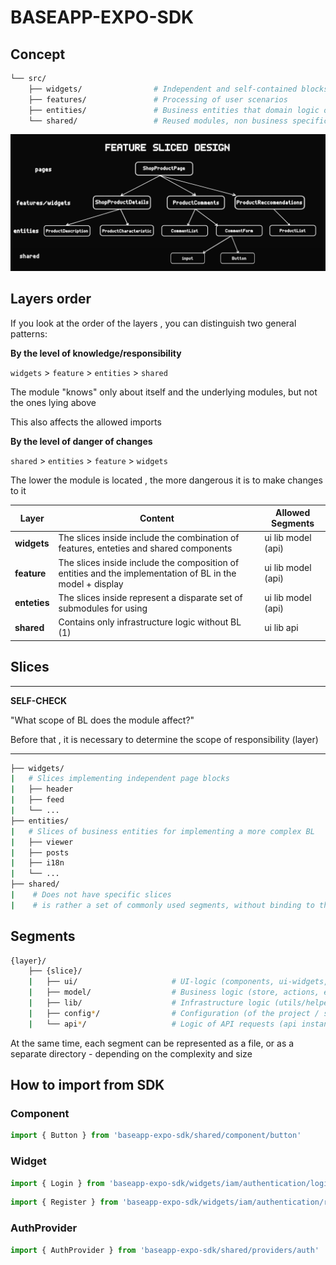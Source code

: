 # BASEAPP-EXPO-SDK

## Concept

```bash
└── src/
    ├── widgets/                # Independent and self-contained blocks for pages (combination of entities and features)
    ├── features/               # Processing of user scenarios
    ├── entities/               # Business entities that domain logic operates with
    └── shared/                 # Reused modules, non business specific
```

![image info](./assets/fsd.png)


## Layers order

If you look at the order of the layers , you can distinguish two general patterns:

**By the level of knowledge/responsibility**

`widgets` > `feature` > `entities` > `shared`

The module "knows" only about itself and the underlying modules, but not the ones lying above

This also affects the allowed imports

**By the level of danger of changes**

`shared` > `entities` > `feature` > `widgets`

The lower the module is located , the more dangerous it is to make changes to it

| Layer        | Content                                                                                                   | Allowed Segments   |
|--------------|-----------------------------------------------------------------------------------------------------------|--------------------|
| **widgets**  | The slices inside include the combination of features, enteties and shared components                     | ui lib model (api) |
| **feature**  | The slices inside include the composition of entities and the implementation of BL in the model + display | ui lib model (api) |
| **enteties** | The slices inside represent a disparate set of submodules for using                                       | ui lib model (api) |
| **shared**   | Contains only infrastructure logic without BL (1)                                                         | ui lib api         |

## Slices

---
**SELF-CHECK**

"What scope of BL does the module affect?"

Before that , it is necessary to determine the scope of responsibility (layer)

---

```bash
├── widgets/
|   # Slices implementing independent page blocks
|   ├── header
|   ├── feed
|   └── ...
├── entities/
|   # Slices of business entities for implementing a more complex BL
|   ├── viewer
|   ├── posts
|   ├── i18n
|   └── ...
├── shared/
|    # Does not have specific slices
|    # is rather a set of commonly used segments, without binding to the BL
```

## Segments

```bash
{layer}/
    ├── {slice}/
    |   ├── ui/                     # UI-logic (components, ui-widgets,...)
    |   ├── model/                  # Business logic (store, actions, effects, reducers,...)
    |   ├── lib/                    # Infrastructure logic (utils/helpers)
    |   ├── config*/                # Configuration (of the project / slice)
    |   └── api*/                   # Logic of API requests (api instances, requests,...)
```

At the same time, each segment can be represented as a file, or as a separate directory - depending on the complexity and size

## How to import from SDK

### Component

```js
import { Button } from 'baseapp-expo-sdk/shared/component/button'
```

### Widget

```js
import { Login } from 'baseapp-expo-sdk/widgets/iam/authentication/login'
```

```js
import { Register } from 'baseapp-expo-sdk/widgets/iam/authentication/register'
```

### AuthProvider

```js
import { AuthProvider } from 'baseapp-expo-sdk/shared/providers/auth'
```
